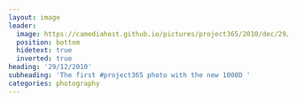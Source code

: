 ```yaml
---
layout: image
leader:
  image: https://camediahost.github.io/pictures/project365/2010/dec/29/291210.jpg
  position: bottom
  hidetext: true
  inverted: true
heading: '29/12/2010'
subheading: 'The first #project365 photo with the new 1000D '
categories: photography
---
```

